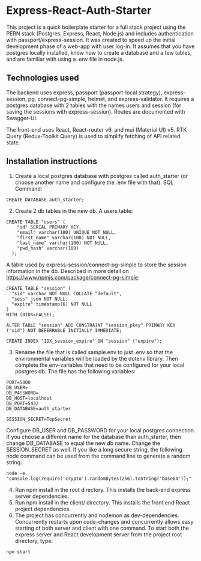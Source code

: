 # Express-React-Auth-Starter

This project is a quick boilerplate starter for a full stack project using the PERN stack (Postgres, Express, React, Node.js) and includes authentication with passport/express-session. It was created to speed up the initial development phase of a web-app with user log-in. It assumes that you have postgres locally installed, know how to create a database and a few tables, and are familiar with using a .env file in node.js.

## Technologies used
The backend uses express, passport (passport-local strategy), express-session, pg, connect-pg-simple, helmet, and express-validator. It requires a postgres database with 2 tables with the names users and session (for saving the sessions with express-session). Routes are documented with Swagger-UI.

The front-end uses React, React-router v6, and mui (Material UI) v5. RTK Query (Redux-Toolkit Query) is used to simplify fetching of API related state.

## Installation instructions
1. Create a local postgres database with postgres called auth_starter (or choose another name and configure the .env file with that). SQL Command:
```
CREATE DATABASE auth_starter;
```

2. Create 2 db tables in the new db. A users table:
```
CREATE TABLE "users" (
    "id" SERIAL PRIMARY KEY,
    "email" varchar(100) UNIQUE NOT NULL,
    "first_name" varchar(100) NOT NULL,
    "last_name" varchar(100) NOT NULL,
    "pwd_hash" varchar(100)
  );
```
A table used by express-session/connect-pg-simple to store the session information in the db. Described in more detail on https://www.npmjs.com/package/connect-pg-simple:
```
CREATE TABLE "session" (
  "sid" varchar NOT NULL COLLATE "default",
  "sess" json NOT NULL,
  "expire" timestamp(6) NOT NULL
)
WITH (OIDS=FALSE);

ALTER TABLE "session" ADD CONSTRAINT "session_pkey" PRIMARY KEY ("sid") NOT DEFERRABLE INITIALLY IMMEDIATE;

CREATE INDEX "IDX_session_expire" ON "session" ("expire");
```
3. Rename the file that is called sample.env to just .env so that the environmental variables will be loaded by the dotenv library. Then complete the env-variables that need to be configured for your local postgres db. The file has the following variables:
```
PORT=5000
DB_USER=
DB_PASSWORD=
DB_HOST=localhost
DB_PORT=5432
DB_DATABASE=auth_starter

SESSION_SECRET=TopSecret
```
Configure DB_USER and DB_PASSWORD for your local postgres connection. If you choose a different name for the database than auth_starter, then change DB_DATABASE to equal the new db name. Change the SESSION_SECRET as well. If you like a long secure string, the following node command can be used from the command line to generate a random string:
```
node -e "console.log(require('crypto').randomBytes(256).toString('base64'));"
```
4. Run npm install in the root directory. This installs the back-end express server dependencies.
5. Run npm install in the client/ directory. This installs the front end React project dependencies.
6. The project has concurrently and nodemon as dev-dependencies. Concurrently restarts upon code-changes and concurrently allows easy starting of both server and client with one command. To start both the express server and React development server from the project root directory, type:
```
npm start
```
